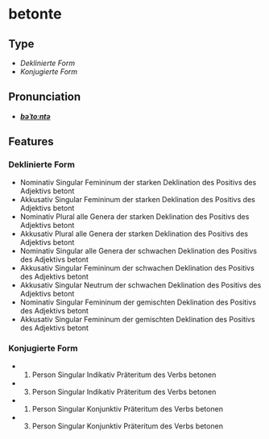 # betonte
## Type
- _Deklinierte Form_
- _Konjugierte Form_
## Pronunciation
- **_[bəˈtoːntə](https://commons.wikimedia.org/wiki/File:De-betonte.ogg)_**
## Features
### Deklinierte Form
- Nominativ Singular Femininum der starken Deklination des Positivs des Adjektivs betont
- Akkusativ Singular Femininum der starken Deklination des Positivs des Adjektivs betont
- Nominativ Plural alle Genera der starken Deklination des Positivs des Adjektivs betont
- Akkusativ Plural alle Genera der starken Deklination des Positivs des Adjektivs betont
- Nominativ Singular alle Genera der schwachen Deklination des Positivs des Adjektivs betont
- Akkusativ Singular Femininum der schwachen Deklination des Positivs des Adjektivs betont
- Akkusativ Singular Neutrum der schwachen Deklination des Positivs des Adjektivs betont
- Nominativ Singular Femininum der gemischten Deklination des Positivs des Adjektivs betont
- Akkusativ Singular Femininum der gemischten Deklination des Positivs des Adjektivs betont
### Konjugierte Form
- 1. Person Singular Indikativ Präteritum des Verbs betonen
- 3. Person Singular Indikativ Präteritum des Verbs betonen
- 1. Person Singular Konjunktiv Präteritum des Verbs betonen
- 3. Person Singular Konjunktiv Präteritum des Verbs betonen
